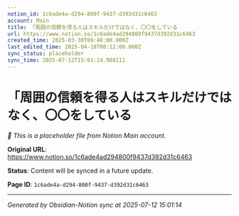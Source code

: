 ```yaml
---
notion_id: 1c6ade4a-d294-800f-9437-d392d31c6463
account: Main
title: 「周囲の信頼を得る人はスキルだけではなく、〇〇をしている
url: https://www.notion.so/1c6ade4ad294800f9437d392d31c6463
created_time: 2025-03-30T09:48:00.000Z
last_edited_time: 2025-04-18T00:12:00.000Z
sync_status: placeholder
sync_time: 2025-07-12T15:01:14.988111
---
```


# 「周囲の信頼を得る人はスキルだけではなく、〇〇をしている

*🔄 This is a placeholder file from Notion Main account.*

**Original URL**: https://www.notion.so/1c6ade4ad294800f9437d392d31c6463

**Status**: Content will be synced in a future update.

**Page ID**: `1c6ade4a-d294-800f-9437-d392d31c6463`

---

*Generated by Obsidian-Notion sync at 2025-07-12 15:01:14*
